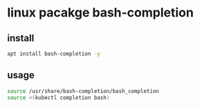 # linux pacakge bash-completion

## install

```sh
apt install bash-completion -y
```

## usage

```sh
source /usr/share/bash-completion/bash_completion
source <(kubectl completion bash)
```
